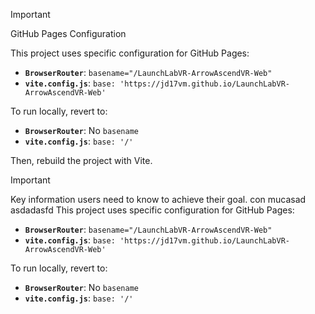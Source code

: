 > [!IMPORTANT]
> GitHub Pages Configuration
> 
> This project uses specific configuration for GitHub Pages:

*   **`BrowserRouter`**: `basename="/LaunchLabVR-ArrowAscendVR-Web"`
*   **`vite.config.js`**: `base: 'https://jd17vm.github.io/LaunchLabVR-ArrowAscendVR-Web'`

To run locally, revert to:

*   **`BrowserRouter`**: No `basename`
*   **`vite.config.js`**: `base: '/'`

Then, rebuild the project with Vite.


> [!IMPORTANT]
> Key information users need to know to achieve their goal.
> con mucasad\
> asdadasfd
> This project uses specific configuration for GitHub Pages:
>
>*   **`BrowserRouter`**: `basename="/LaunchLabVR-ArrowAscendVR-Web"`
>*   **`vite.config.js`**: `base: 'https://jd17vm.github.io/LaunchLabVR-ArrowAscendVR-Web'`
>
>To run locally, revert to:
>
>*   **`BrowserRouter`**: No `basename`
>*   **`vite.config.js`**: `base: '/'`

